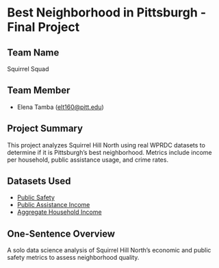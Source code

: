 # Best Neighborhood in Pittsburgh - Final Project

## Team Name
Squirrel Squad

## Team Member
- Elena Tamba (elt160@pitt.edu)

## Project Summary
This project analyzes Squirrel Hill North using real WPRDC datasets to determine if it is Pittsburgh’s best neighborhood. Metrics include income per household, public assistance usage, and crime rates.

## Datasets Used
- [Public Safety](https://data.wprdc.org/dataset/public-safety)
- [Public Assistance Income](https://data.wprdc.org/dataset/public-assistance-income)
- [Aggregate Household Income](https://data.wprdc.org/dataset/aggregate-household-income)

## One-Sentence Overview
A solo data science analysis of Squirrel Hill North’s economic and public safety metrics to assess neighborhood quality.
